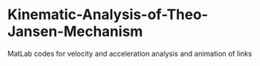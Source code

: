 # Kinematic-Analysis-of-Theo-Jansen-Mechanism
MatLab codes for velocity and acceleration analysis and animation of links
